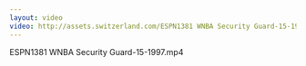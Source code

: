 ```yaml
---
layout: video
video: http://assets.switzerland.com/ESPN1381 WNBA Security Guard-15-1997.mp4
---
```

ESPN1381 WNBA Security Guard-15-1997.mp4
